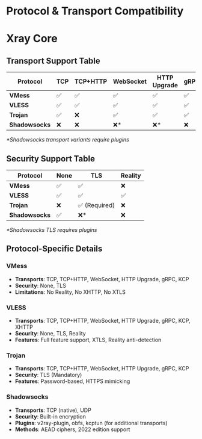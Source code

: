 # Protocol & Transport Compatibility

# Xray Core
## Transport Support Table

| Protocol | TCP | TCP+HTTP | WebSocket | HTTP Upgrade | gRPC | KCP | XHTTP |
|----------|-----|----------|-----------|--------------|------|-----|-------|
| **VMess** | ✅ | ✅ | ✅ | ✅ | ✅ | ✅ | ❌ |
| **VLESS** | ✅ | ✅ | ✅ | ✅ | ✅ | ✅ | ✅ |
| **Trojan** | ✅ | ❌ | ✅ | ✅ | ✅ | ✅ | ❌ |
| **Shadowsocks** | ❌ | ❌ | ❌* | ❌* | ❌ | ❌* | ❌ |

*\*Shadowsocks transport variants require plugins*

## Security Support Table

| Protocol | None | TLS | Reality |
|----------|------|-----|---------|
| **VMess** | ✅ | ✅ | ❌ |
| **VLESS** | ✅ | ✅ | ✅ |
| **Trojan** | ❌ | ✅ (Required) | ❌ |
| **Shadowsocks** | ✅ | ❌* | ❌ |

*\*Shadowsocks TLS requires plugins*

## Protocol-Specific Details

### VMess
- **Transports**: TCP, TCP+HTTP, WebSocket, HTTP Upgrade, gRPC, KCP
- **Security**: None, TLS
- **Limitations**: No Reality, No XHTTP, No XTLS

### VLESS  
- **Transports**: TCP, TCP+HTTP, WebSocket, HTTP Upgrade, gRPC, KCP, XHTTP
- **Security**: None, TLS, Reality
- **Features**: Full feature support, XTLS, Reality anti-detection

### Trojan
- **Transports**: TCP, TCP+HTTP, WebSocket, HTTP Upgrade, gRPC, KCP
- **Security**: TLS (Mandatory)
- **Features**: Password-based, HTTPS mimicking

### Shadowsocks
- **Transports**: TCP (native), UDP
- **Security**: Built-in encryption
- **Plugins**: v2ray-plugin, obfs, kcptun (for additional transports)
- **Methods**: AEAD ciphers, 2022 edition support

